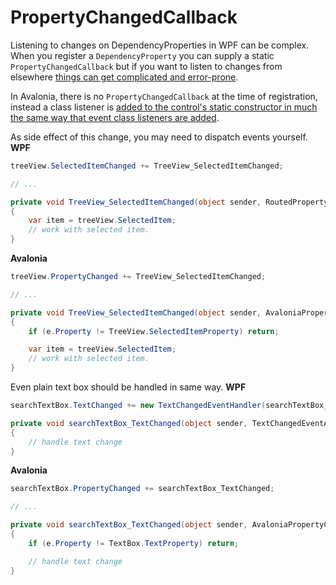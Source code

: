 # PropertyChangedCallback

Listening to changes on DependencyProperties in WPF can be complex. When you register a `DependencyProperty` you can supply a static `PropertyChangedCallback` but if you want to listen to changes from elsewhere [things can get complicated and error-prone](https://stackoverflow.com/questions/23682232).

In Avalonia, there is no `PropertyChangedCallback` at the time of registration, instead a class listener is [added to the control's static constructor in much the same way that event class listeners are added](https://docs.avaloniaui.net/docs/data-binding/binding-from-code#subscribing-to-a-property-on-any-object).

As side effect of this change, you may need to dispatch events yourself.
**WPF**
```csharp
treeView.SelectedItemChanged += TreeView_SelectedItemChanged;

// ...

private void TreeView_SelectedItemChanged(object sender, RoutedPropertyChangedEventArgs<object> e)
{
    var item = treeView.SelectedItem;
    // work with selected item.
}
```

**Avalonia**
```csharp
treeView.PropertyChanged += TreeView_SelectedItemChanged;

// ...

private void TreeView_SelectedItemChanged(object sender, AvaloniaPropertyChangedEventArgs e)
{
    if (e.Property != TreeView.SelectedItemProperty) return;

    var item = treeView.SelectedItem;
    // work with selected item.
}
```

Even plain text box should be handled in same way.
**WPF**
```csharp
searchTextBox.TextChanged += new TextChangedEventHandler(searchTextBox_TextChanged);

private void searchTextBox_TextChanged(object sender, TextChangedEventArgs e)
{
    // handle text change
}
```

**Avalonia**
```csharp
searchTextBox.PropertyChanged += searchTextBox_TextChanged;

// ...

private void searchTextBox_TextChanged(object sender, AvaloniaPropertyChangedEventArgs e)
{
    if (e.Property != TextBox.TextProperty) return;

    // handle text change
}
```

